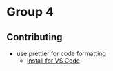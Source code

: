 # Group 4

## Contributing

* use prettier for code formatting
  * [install for VS Code](https://marketplace.visualstudio.com/items?itemName=esbenp.prettier-vscode)
  